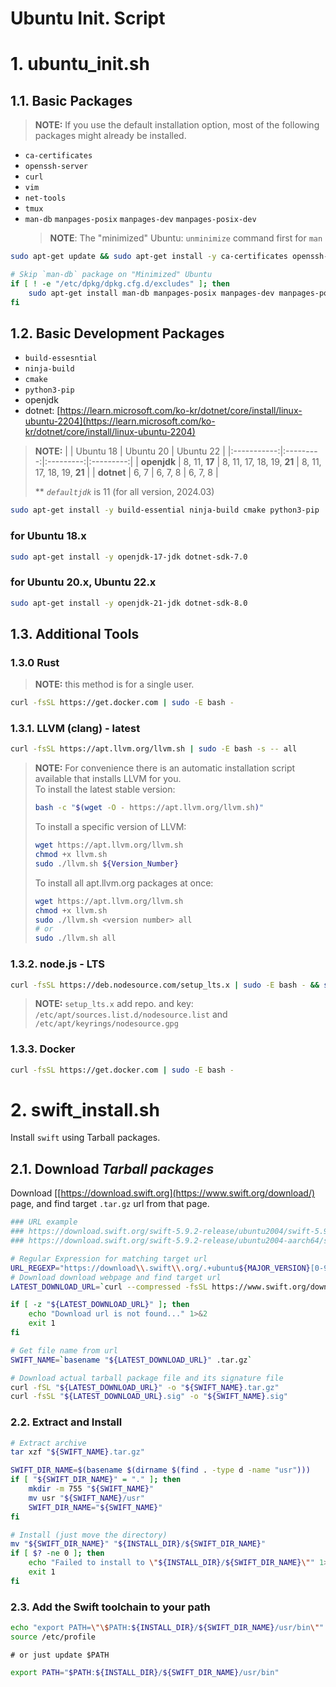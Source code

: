 # Ubuntu Init. Script

# 1. ubuntu_init.sh

## 1.1. Basic Packages

> **NOTE:** If you use the default installation option, most of the following packages might already be installed.

- `ca-certificates`
- `openssh-server`
- `curl`
- `vim`
- `net-tools`
- `tmux`
- `man-db` `manpages-posix` `manpages-dev` `manpages-posix-dev`
   > **NOTE**: The "minimized" Ubuntu: `unminimize` command first for `man`

```sh
sudo apt-get update && sudo apt-get install -y ca-certificates openssh-server curl vim net-tools tmux

# Skip `man-db` package on "Minimized" Ubuntu
if [ ! -e "/etc/dpkg/dpkg.cfg.d/excludes" ]; then
    sudo apt-get install man-db manpages-posix manpages-dev manpages-posix-dev
fi
```

## 1.2. Basic Development Packages

- `build-essesntial`
- `ninja-build`
- `cmake`
- `python3-pip`
- openjdk
- dotnet: [https://learn.microsoft.com/ko-kr/dotnet/core/install/linux-ubuntu-2204](https://learn.microsoft.com/ko-kr/dotnet/core/install/linux-ubuntu-2204)

> **NOTE:**
> |             | Ubuntu 18 | Ubuntu 20 | Ubuntu 22 |
> |:-----------:|:---------:|:---------:|:---------:|
> | **openjdk** | 8, 11, **17** | 8, 11, 17, 18, 19, **21** | 8, 11, 17, 18, 19, **21** |
> | **dotnet**  | 6, 7      | 6, 7, 8   | 6, 7, 8   |
> 
> \*\* _`defaultjdk`_ is 11 (for all version, 2024.03)

```sh
sudo apt-get install -y build-essential ninja-build cmake python3-pip
```

### for Ubuntu 18.x

```sh
sudo apt-get install -y openjdk-17-jdk dotnet-sdk-7.0
```

### for Ubuntu 20.x, Ubuntu 22.x

```sh
sudo apt-get install -y openjdk-21-jdk dotnet-sdk-8.0
```

## 1.3. Additional Tools

### 1.3.0 Rust

> **NOTE:** this method is for a single user.

```sh
curl -fsSL https://get.docker.com | sudo -E bash -
```

### 1.3.1. LLVM (clang) - latest

```sh
curl -fsSL https://apt.llvm.org/llvm.sh | sudo -E bash -s -- all
```

> **NOTE:**
> For convenience there is an automatic installation script available that installs LLVM for you.<br/>
> To install the latest stable version:
> ```sh
> bash -c "$(wget -O - https://apt.llvm.org/llvm.sh)"
> ```
> To install a specific version of LLVM:
> ```sh
> wget https://apt.llvm.org/llvm.sh
> chmod +x llvm.sh
> sudo ./llvm.sh ${Version_Number}
> ```
> To install all apt.llvm.org packages at once:
> ```sh
> wget https://apt.llvm.org/llvm.sh
> chmod +x llvm.sh
> sudo ./llvm.sh <version number> all
> # or
> sudo ./llvm.sh all
> ```

### 1.3.2. node.js - LTS

```sh
curl -fsSL https://deb.nodesource.com/setup_lts.x | sudo -E bash - && sudo apt-get install -y nodejs
```

> **NOTE:** `setup_lts.x` add repo. and key: `/etc/apt/sources.list.d/nodesource.list` and `/etc/apt/keyrings/nodesource.gpg`

### 1.3.3. Docker

```sh
curl -fsSL https://get.docker.com | sudo -E bash -
```

# 2. swift_install.sh

Install `swift` using Tarball packages.

## 2.1. Download _Tarball packages_

Download [[https://download.swift.org](https://www.swift.org/download/) page, and find target `.tar.gz` url from that page.

```sh
### URL example
### https://download.swift.org/swift-5.9.2-release/ubuntu2004/swift-5.9.2-RELEASE/swift-5.9.2-RELEASE-ubuntu20.04.tar.gz
### https://download.swift.org/swift-5.9.2-release/ubuntu2004-aarch64/swift-5.9.2-RELEASE/swift-5.9.2-RELEASE-ubuntu20.04-aarch64.tar.gz

# Regular Expression for matching target url
URL_REGEXP="https://download\\.swift\\.org/.+ubuntu${MAJOR_VERSION}[0-9]+${URL_ARCH_APPEND}/.+RELEASE.+\\.tar\\.gz"
# Download download webpage and find target url
LATEST_DOWNLOAD_URL=`curl --compressed -fsSL https://www.swift.org/download/ | grep -o -E "${URL_REGEXP}" | head -n 1`

if [ -z "${LATEST_DOWNLOAD_URL}" ]; then
    echo "Download url is not found..." 1>&2
    exit 1
fi

# Get file name from url
SWIFT_NAME=`basename "${LATEST_DOWNLOAD_URL}" .tar.gz`

# Download actual tarball package file and its signature file
curl -fSL "${LATEST_DOWNLOAD_URL}" -o "${SWIFT_NAME}.tar.gz"
curl -fsSL "${LATEST_DOWNLOAD_URL}.sig" -o "${SWIFT_NAME}.sig"
```

### 2.2. Extract and Install

```sh
# Extract archive
tar xzf "${SWIFT_NAME}.tar.gz"

SWIFT_DIR_NAME=$(basename $(dirname $(find . -type d -name "usr")))
if [ "${SWIFT_DIR_NAME}" = "." ]; then
    mkdir -m 755 "${SWIFT_NAME}"
    mv usr "${SWIFT_NAME}/usr"
    SWIFT_DIR_NAME="${SWIFT_NAME}"
fi

# Install (just move the directory)
mv "${SWIFT_DIR_NAME}" "${INSTALL_DIR}/${SWIFT_DIR_NAME}"
if [ $? -ne 0 ]; then
    echo "Failed to install to \"${INSTALL_DIR}/${SWIFT_DIR_NAME}\"" 1>&2
    exit 1
fi
```

### 2.3. Add the Swift toolchain to your path

```sh
echo "export PATH=\"\$PATH:${INSTALL_DIR}/${SWIFT_DIR_NAME}/usr/bin\"" > /etc/profile.d/swift.sh
source /etc/profile
```
`# or just update $PATH`
```sh
export PATH="$PATH:${INSTALL_DIR}/${SWIFT_DIR_NAME}/usr/bin"
```
